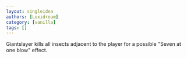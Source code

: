 ```yaml
---
layout: singleidea
authors: [Luxidream]
category: [vanilla]
tags: []
---
```

Giantslayer kills all insects adjacent to the player for a possible "Seven at one blow" effect.
